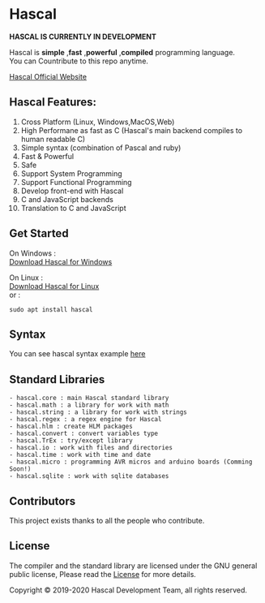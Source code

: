# Hascal
<b>HASCAL IS CURRENTLY IN DEVELOPMENT</b><br>

Hascal is **simple** ,**fast** ,**powerful** ,**compiled** programming language. \
You can Countribute to this repo anytime.



[Hascal Official Website](https://hascal.github.io)
## Hascal Features:
1. Cross Platform (Linux, Windows,MacOS,Web)
2. High Performane as fast as C (Hascal's main backend compiles to human readable C)
3. Simple syntax (combination of Pascal and ruby)
3. Fast & Powerful
4. Safe
5. Support System Programming
6. Support Functional Programming
7. Develop front-end with Hascal
8. C and JavaScript backends
9. Translation to C and JavaScript
## Get Started
On Windows : \
[Download Hascal for Windows](#)

On Linux : \
[Download Hascal for Linux](#)\
or :
```
sudo apt install hascal
```
## Syntax
You can see hascal syntax example [here](https://github.com/hascal/hascal/blob/main/SYNTAX.md)

## Standard Libraries
```
- hascal.core : main Hascal standard library
- hascal.math : a library for work with math
- hascal.string : a library for work with strings
- hascal.regex : a regex engine for Hascal
- hascal.hlm : create HLM packages
- hascal.convert : convert variables type
- hascal.TrEx : try/except library
- hascal.io : work with files and directories
- hascal.time : work with time and date
- hascal.micro : programming AVR micros and arduino boards (Comming Soon!)
- hascal.sqlite : work with sqlite databases
```
## Contributors
This project exists thanks to all the people who contribute. 

## License
The compiler and the standard library are licensed under the GNU general public license,
Please read the [License](https://github.com/hascal/hascal/blob/main/LICENSE) for more details.

Copyright © 2019-2020  Hascal Development Team, all rights reserved.

